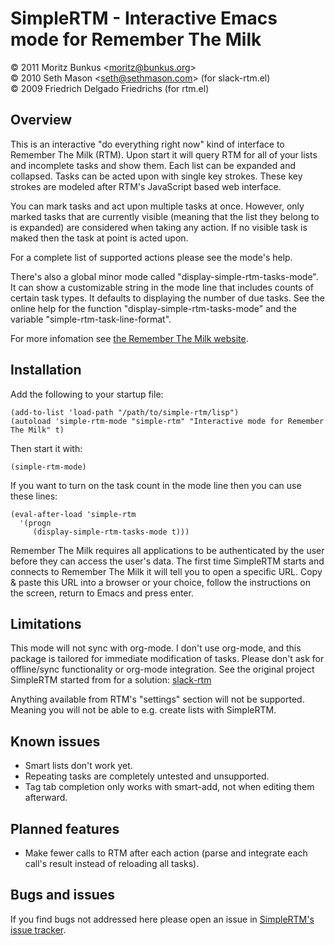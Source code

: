 SimpleRTM - Interactive Emacs mode for Remember The Milk
========================================================

&copy; 2011 Moritz Bunkus &lt;moritz@bunkus.org&gt;<br>
&copy; 2010 Seth Mason &lt;seth@sethmason.com&gt; (for slack-rtm.el)<br>
&copy; 2009 Friedrich Delgado Friedrichs (for rtm.el)

Overview
--------

This is an interactive "do everything right now" kind of interface to
Remember The Milk (RTM). Upon start it will query RTM for all of your
lists and incomplete tasks and show them. Each list can be expanded
and collapsed. Tasks can be acted upon with single key strokes. These
key strokes are modeled after RTM's JavaScript based web interface.

You can mark tasks and act upon multiple tasks at once. However, only
marked tasks that are currently visible (meaning that the list they
belong to is expanded) are considered when taking any action. If no
visible task is maked then the task at point is acted upon.

For a complete list of supported actions please see the mode's help.

There's also a global minor mode called
"display-simple-rtm-tasks-mode". It can show a customizable string in
the mode line that includes counts of certain task types. It defaults
to displaying the number of due tasks. See the online help for the
function "display-simple-rtm-tasks-mode" and the variable
"simple-rtm-task-line-format".

For more infomation see
[the Remember The Milk website](http://www.rememberthemilk.com).

Installation
------------

Add the following to your startup file:

    (add-to-list 'load-path "/path/to/simple-rtm/lisp")
    (autoload 'simple-rtm-mode "simple-rtm" "Interactive mode for Remember The Milk" t)

Then start it with:

    (simple-rtm-mode)

If you want to turn on the task count in the mode line then you can
use these lines:

    (eval-after-load 'simple-rtm
      '(progn
         (display-simple-rtm-tasks-mode t)))

Remember The Milk requires all applications to be authenticated by the
user before they can access the user's data. The first time SimpleRTM
starts and connects to Remember The Milk it will tell you to open a
specific URL. Copy &amp; paste this URL into a browser or your choice,
follow the instructions on the screen, return to Emacs and press
enter.

Limitations
-----------

This mode will not sync with org-mode. I don't use org-mode, and this
package is tailored for immediate modification of tasks. Please don't
ask for offline/sync functionality or org-mode integration.  See the
original project SimpleRTM started from for a solution:
[slack-rtm](https://github.com/slackorama/slack-rtm)

Anything available from RTM's "settings" section will not be
supported. Meaning you will not be able to e.g. create lists with
SimpleRTM.

Known issues
------------

* Smart lists don't work yet.
* Repeating tasks are completely untested and unsupported.
* Tag tab completion only works with smart-add, not when editing them afterward.

Planned features
----------------

* Make fewer calls to RTM after each action (parse and integrate each
  call's result instead of reloading all tasks).

Bugs and issues
---------------

If you find bugs not addressed here please open an issue in
[SimpleRTM's issue tracker](https://github.com/mbunkus/simple-rtm/issues).
